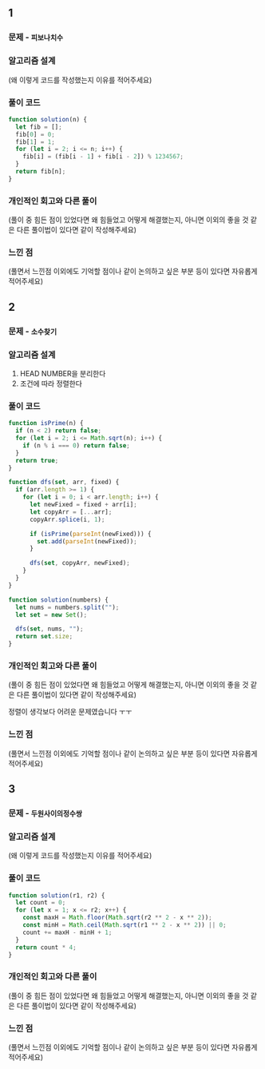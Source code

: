 ## 1

### 문제 - <code>피보나치수</code>

### 알고리즘 설계

(왜 이렇게 코드를 작성했는지 이유를 적어주세요)

### 풀이 코드

```jsx
function solution(n) {
  let fib = [];
  fib[0] = 0;
  fib[1] = 1;
  for (let i = 2; i <= n; i++) {
    fib[i] = (fib[i - 1] + fib[i - 2]) % 1234567;
  }
  return fib[n];
}
```

### 개인적인 회고와 다른 풀이

(풀이 중 힘든 점이 있었다면 왜 힘들었고 어떻게 해결했는지, 아니면 이외의 좋을 것 같은 다른 풀이법이 있다면 같이 작성해주세요)

### 느낀 점

(풀면서 느낀점 이외에도 기억할 점이나 같이 논의하고 싶은 부분 등이 있다면 자유롭게 적어주세요)

## 2

### 문제 - <code>소수찾기</code>

### 알고리즘 설계

1. HEAD NUMBER을 분리한다
2. 조건에 따라 정렬한다

### 풀이 코드

```jsx
function isPrime(n) {
  if (n < 2) return false;
  for (let i = 2; i <= Math.sqrt(n); i++) {
    if (n % i === 0) return false;
  }
  return true;
}

function dfs(set, arr, fixed) {
  if (arr.length >= 1) {
    for (let i = 0; i < arr.length; i++) {
      let newFixed = fixed + arr[i];
      let copyArr = [...arr];
      copyArr.splice(i, 1);

      if (isPrime(parseInt(newFixed))) {
        set.add(parseInt(newFixed));
      }

      dfs(set, copyArr, newFixed);
    }
  }
}

function solution(numbers) {
  let nums = numbers.split("");
  let set = new Set();

  dfs(set, nums, "");
  return set.size;
}
```

### 개인적인 회고와 다른 풀이

(풀이 중 힘든 점이 있었다면 왜 힘들었고 어떻게 해결했는지, 아니면 이외의 좋을 것 같은 다른 풀이법이 있다면 같이 작성해주세요)

정렬이 생각보다 어려운 문제였습니다 ㅜㅜ

### 느낀 점

(풀면서 느낀점 이외에도 기억할 점이나 같이 논의하고 싶은 부분 등이 있다면 자유롭게 적어주세요)

## 3

### 문제 - <code>두원사이의정수쌍</code>

### 알고리즘 설계

(왜 이렇게 코드를 작성했는지 이유를 적어주세요)

### 풀이 코드

```jsx
function solution(r1, r2) {
  let count = 0;
  for (let x = 1; x <= r2; x++) {
    const maxH = Math.floor(Math.sqrt(r2 ** 2 - x ** 2));
    const minH = Math.ceil(Math.sqrt(r1 ** 2 - x ** 2)) || 0;
    count += maxH - minH + 1;
  }
  return count * 4;
}
```

### 개인적인 회고와 다른 풀이

(풀이 중 힘든 점이 있었다면 왜 힘들었고 어떻게 해결했는지, 아니면 이외의 좋을 것 같은 다른 풀이법이 있다면 같이 작성해주세요)

### 느낀 점

(풀면서 느낀점 이외에도 기억할 점이나 같이 논의하고 싶은 부분 등이 있다면 자유롭게 적어주세요)
